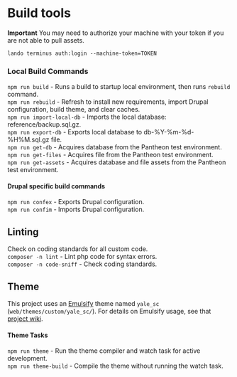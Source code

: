# Build tools

**Important**
You may need to authorize your machine with your token if you are not able to pull assets.

```
lando terminus auth:login --machine-token=TOKEN
```

### Local Build Commands

`npm run build` - Runs a build to startup local environment, then runs `rebuild` command.\
`npm run rebuild` - Refresh to install new requirements, import Drupal configuration, build theme, and  clear caches.\
`npm run import-local-db` - Imports the local database: reference/backup.sql.gz.\
`npm run export-db` - Exports local database to db-%Y-%m-%d-%H%M.sql.gz file.\
`npm run get-db` - Acquires database from the Pantheon test environment. \
`npm run get-files` - Acquires file from the Pantheon test environment. \
`npm run get-assets` - Acquires database and file assets from the Pantheon test environment.

#### Drupal specific build commands

`npm run confex` - Exports Drupal configuration. \
`npm run confim` - Imports Drupal configuration.

## Linting

Check on coding standards for all custom code. \
`composer -n lint` - Lint php code for syntax errors. \
`composer -n code-sniff` - Check coding standards.

## Theme

This project uses an [Emulsify](https://github.com/emulsify-ds/emulsify-drupal) theme named `yale_sc` (`web/themes/custom/yale_sc/`). For details on Emulsify usage, see that [project wiki](https://docs.emulsify.info/).

#### Theme Tasks

`npm run theme` - Run the theme compiler and watch task for active development. \
`npm run theme-build` - Compile the theme without running the watch task.
